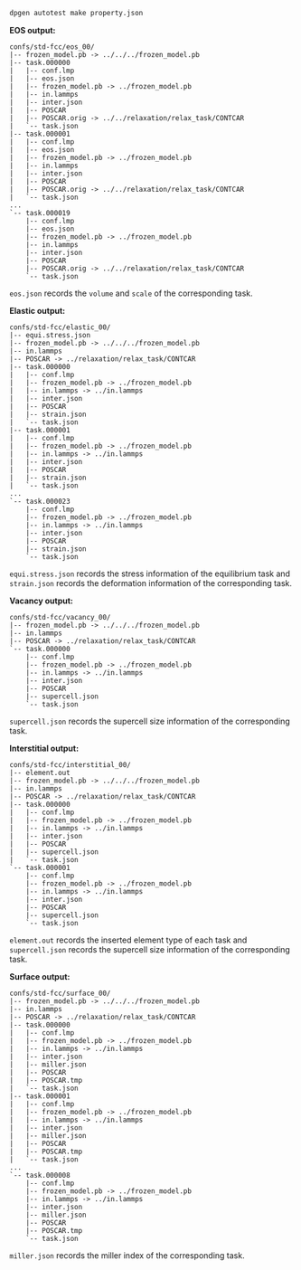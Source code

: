 ```bash
dpgen autotest make property.json
```
**EOS output:**

```
confs/std-fcc/eos_00/
|-- frozen_model.pb -> ../../../frozen_model.pb
|-- task.000000
|   |-- conf.lmp
|   |-- eos.json
|   |-- frozen_model.pb -> ../frozen_model.pb
|   |-- in.lammps
|   |-- inter.json
|   |-- POSCAR
|   |-- POSCAR.orig -> ../../relaxation/relax_task/CONTCAR
|   `-- task.json
|-- task.000001
|   |-- conf.lmp
|   |-- eos.json
|   |-- frozen_model.pb -> ../frozen_model.pb
|   |-- in.lammps
|   |-- inter.json
|   |-- POSCAR
|   |-- POSCAR.orig -> ../../relaxation/relax_task/CONTCAR
|   `-- task.json
...
`-- task.000019
    |-- conf.lmp
    |-- eos.json
    |-- frozen_model.pb -> ../frozen_model.pb
    |-- in.lammps
    |-- inter.json
    |-- POSCAR
    |-- POSCAR.orig -> ../../relaxation/relax_task/CONTCAR
    `-- task.json
```

`eos.json` records the `volume` and `scale` of the corresponding task.

**Elastic output:**

```
confs/std-fcc/elastic_00/
|-- equi.stress.json
|-- frozen_model.pb -> ../../../frozen_model.pb
|-- in.lammps
|-- POSCAR -> ../relaxation/relax_task/CONTCAR
|-- task.000000
|   |-- conf.lmp
|   |-- frozen_model.pb -> ../frozen_model.pb
|   |-- in.lammps -> ../in.lammps
|   |-- inter.json
|   |-- POSCAR
|   |-- strain.json
|   `-- task.json
|-- task.000001
|   |-- conf.lmp
|   |-- frozen_model.pb -> ../frozen_model.pb
|   |-- in.lammps -> ../in.lammps
|   |-- inter.json
|   |-- POSCAR
|   |-- strain.json
|   `-- task.json
...
`-- task.000023
    |-- conf.lmp
    |-- frozen_model.pb -> ../frozen_model.pb
    |-- in.lammps -> ../in.lammps
    |-- inter.json
    |-- POSCAR
    |-- strain.json
    `-- task.json
```

`equi.stress.json` records the stress information of the equilibrium task and `strain.json` records the deformation information of the corresponding task.

**Vacancy output:**

```
confs/std-fcc/vacancy_00/
|-- frozen_model.pb -> ../../../frozen_model.pb
|-- in.lammps
|-- POSCAR -> ../relaxation/relax_task/CONTCAR
`-- task.000000
    |-- conf.lmp
    |-- frozen_model.pb -> ../frozen_model.pb
    |-- in.lammps -> ../in.lammps
    |-- inter.json
    |-- POSCAR
    |-- supercell.json
    `-- task.json
```
`supercell.json` records the supercell size information of the corresponding task.

**Interstitial output:**

```
confs/std-fcc/interstitial_00/
|-- element.out
|-- frozen_model.pb -> ../../../frozen_model.pb
|-- in.lammps
|-- POSCAR -> ../relaxation/relax_task/CONTCAR
|-- task.000000
|   |-- conf.lmp
|   |-- frozen_model.pb -> ../frozen_model.pb
|   |-- in.lammps -> ../in.lammps
|   |-- inter.json
|   |-- POSCAR
|   |-- supercell.json
|   `-- task.json
`-- task.000001
    |-- conf.lmp
    |-- frozen_model.pb -> ../frozen_model.pb
    |-- in.lammps -> ../in.lammps
    |-- inter.json
    |-- POSCAR
    |-- supercell.json
    `-- task.json
```

`element.out` records the inserted element type of each task and `supercell.json` records the supercell size information of the corresponding task.

**Surface output:**

```
confs/std-fcc/surface_00/
|-- frozen_model.pb -> ../../../frozen_model.pb
|-- in.lammps
|-- POSCAR -> ../relaxation/relax_task/CONTCAR
|-- task.000000
|   |-- conf.lmp
|   |-- frozen_model.pb -> ../frozen_model.pb
|   |-- in.lammps -> ../in.lammps
|   |-- inter.json
|   |-- miller.json
|   |-- POSCAR
|   |-- POSCAR.tmp
|   `-- task.json
|-- task.000001
|   |-- conf.lmp
|   |-- frozen_model.pb -> ../frozen_model.pb
|   |-- in.lammps -> ../in.lammps
|   |-- inter.json
|   |-- miller.json
|   |-- POSCAR
|   |-- POSCAR.tmp
|   `-- task.json
...
`-- task.000008
    |-- conf.lmp
    |-- frozen_model.pb -> ../frozen_model.pb
    |-- in.lammps -> ../in.lammps
    |-- inter.json
    |-- miller.json
    |-- POSCAR
    |-- POSCAR.tmp
    `-- task.json
```

`miller.json` records the miller index of the corresponding task.